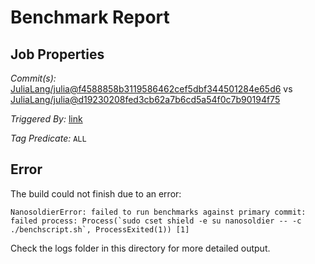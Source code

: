 # Benchmark Report

## Job Properties

*Commit(s):* [JuliaLang/julia@f4588858b3119586462cef5dbf344501284e65d6](https://github.com/JuliaLang/julia/commit/f4588858b3119586462cef5dbf344501284e65d6) vs [JuliaLang/julia@d19230208fed3cb62a7b6cd5a54f0c7b90194f75](https://github.com/JuliaLang/julia/commit/d19230208fed3cb62a7b6cd5a54f0c7b90194f75)

*Triggered By:* [link](https://github.com/JuliaLang/julia/pull/25033#issuecomment-351663564)

*Tag Predicate:* `ALL`

## Error

The build could not finish due to an error:

```
NanosoldierError: failed to run benchmarks against primary commit: failed process: Process(`sudo cset shield -e su nanosoldier -- -c ./benchscript.sh`, ProcessExited(1)) [1]
```

Check the logs folder in this directory for more detailed output.

